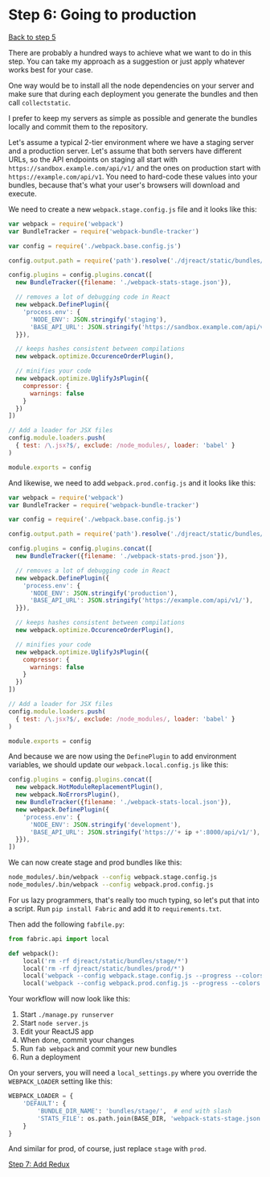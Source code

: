 # Step 6: Going to production

[Back to step 5](https://github.com/mbrochh/django-reactjs-boilerplate/tree/step5_hot_reloading)

There are probably a hundred ways to achieve what we want to do in this step.
You can take my approach as a suggestion or just apply whatever works best
for your case.

One way would be to install all the node dependencies on your server and make
sure that during each deployment you generate the bundles and then call
`collectstatic`.

I prefer to keep my servers as simple as possible and generate the bundles
locally and commit them to the repository.

Let's assume a typical 2-tier environment where we have a staging server and a
production server. Let's assume that both servers have different URLs, so the
API endpoints on staging all start with `https://sandbox.example.com/api/v1/`
and the ones on production start with `https://example.com/api/v1`. You need to
hard-code these values into your bundles, because that's what your user's
browsers will download and execute.

We need to create a new `webpack.stage.config.js` file and it looks like this:

```javascript
var webpack = require('webpack')
var BundleTracker = require('webpack-bundle-tracker')

var config = require('./webpack.base.config.js')

config.output.path = require('path').resolve('./djreact/static/bundles/stage/')

config.plugins = config.plugins.concat([
  new BundleTracker({filename: './webpack-stats-stage.json'}),

  // removes a lot of debugging code in React
  new webpack.DefinePlugin({
    'process.env': {
      'NODE_ENV': JSON.stringify('staging'),
      'BASE_API_URL': JSON.stringify('https://sandbox.example.com/api/v1/'),
  }}),

  // keeps hashes consistent between compilations
  new webpack.optimize.OccurenceOrderPlugin(),

  // minifies your code
  new webpack.optimize.UglifyJsPlugin({
    compressor: {
      warnings: false
    }
  })
])

// Add a loader for JSX files
config.module.loaders.push(
  { test: /\.jsx?$/, exclude: /node_modules/, loader: 'babel' }
)

module.exports = config
```

And likewise, we need to add `webpack.prod.config.js` and it looks like this:

```javascript
var webpack = require('webpack')
var BundleTracker = require('webpack-bundle-tracker')

var config = require('./webpack.base.config.js')

config.output.path = require('path').resolve('./djreact/static/bundles/prod/')

config.plugins = config.plugins.concat([
  new BundleTracker({filename: './webpack-stats-prod.json'}),

  // removes a lot of debugging code in React
  new webpack.DefinePlugin({
    'process.env': {
      'NODE_ENV': JSON.stringify('production'),
      'BASE_API_URL': JSON.stringify('https://example.com/api/v1/'),
  }}),

  // keeps hashes consistent between compilations
  new webpack.optimize.OccurenceOrderPlugin(),

  // minifies your code
  new webpack.optimize.UglifyJsPlugin({
    compressor: {
      warnings: false
    }
  })
])

// Add a loader for JSX files
config.module.loaders.push(
  { test: /\.jsx?$/, exclude: /node_modules/, loader: 'babel' }
)

module.exports = config
```

And because we are now using the `DefinePlugin` to add environment variables,
we should update our `webpack.local.config.js` like this:

```javascript
config.plugins = config.plugins.concat([
  new webpack.HotModuleReplacementPlugin(),
  new webpack.NoErrorsPlugin(),
  new BundleTracker({filename: './webpack-stats-local.json'}),
  new webpack.DefinePlugin({
    'process.env': {
      'NODE_ENV': JSON.stringify('development'),
      'BASE_API_URL': JSON.stringify('https://'+ ip +':8000/api/v1/'),
  }}),
])
```

We can now create stage and prod bundles like this:

```bash
node_modules/.bin/webpack --config webpack.stage.config.js
node_modules/.bin/webpack --config webpack.prod.config.js
```

For us lazy programmers, that's really too much typing, so let's put that into
a script. Run `pip install Fabric` and add it to `requirements.txt`.

Then add the following `fabfile.py`:

```python
from fabric.api import local

def webpack():
    local('rm -rf djreact/static/bundles/stage/*')
    local('rm -rf djreact/static/bundles/prod/*')
    local('webpack --config webpack.stage.config.js --progress --colors')
    local('webpack --config webpack.prod.config.js --progress --colors')
```

Your workflow will now look like this:

1. Start `./manage.py runserver`
1. Start `node server.js`
1. Edit your ReactJS app
1. When done, commit your changes
1. Run `fab webpack` and commit your new bundles
1. Run a deployment

On your servers, you will need a `local_settings.py` where you override the
`WEBPACK_LOADER` setting like this:

```python
WEBPACK_LOADER = {
    'DEFAULT': {
        'BUNDLE_DIR_NAME': 'bundles/stage/',  # end with slash
        'STATS_FILE': os.path.join(BASE_DIR, 'webpack-stats-stage.json'),
    }
}
```

And similar for prod, of course, just replace `stage` with `prod`.

[Step 7: Add Redux](https://github.com/mbrochh/django-reactjs-boilerplate/tree/step7_add_redux)
